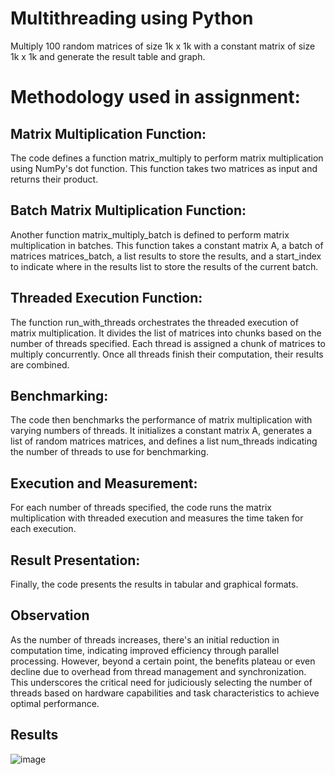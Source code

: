 # Multithreading using Python
Multiply 100 random matrices of size 1k x 1k with a constant matrix of size 1k x 1k and generate the result table and graph.
# Methodology used in assignment:
## Matrix Multiplication Function: 
The code defines a function matrix_multiply to perform matrix multiplication using NumPy's dot function. This function takes two matrices as input and returns their product.
## Batch Matrix Multiplication Function: 
Another function matrix_multiply_batch is defined to perform matrix multiplication in batches. This function takes a constant matrix A, a batch of matrices matrices_batch, a list results to store the results, and a start_index to indicate where in the results list to store the results of the current batch.
## Threaded Execution Function:
The function run_with_threads orchestrates the threaded execution of matrix multiplication. It divides the list of matrices into chunks based on the number of threads specified. Each thread is assigned a chunk of matrices to multiply concurrently. Once all threads finish their computation, their results are combined.
## Benchmarking: 
The code then benchmarks the performance of matrix multiplication with varying numbers of threads. It initializes a constant matrix A, generates a list of random matrices matrices, and defines a list num_threads indicating the number of threads to use for benchmarking.
## Execution and Measurement: 
For each number of threads specified, the code runs the matrix multiplication with threaded execution and measures the time taken for each execution.
## Result Presentation:
Finally, the code presents the results in tabular and graphical formats.
## Observation
As the number of threads increases, there's an initial reduction in computation time, indicating improved efficiency through parallel processing. However, beyond a certain point, the benefits plateau or even decline due to overhead from thread management and synchronization. This underscores the critical need for judiciously selecting the number of threads based on hardware capabilities and task characteristics to achieve optimal performance.
## Results
![image](https://github.com/DeoraHarleen/Multithreading/assets/100436671/28bfe3aa-7a65-47ed-a6ed-2f0465670a03)
